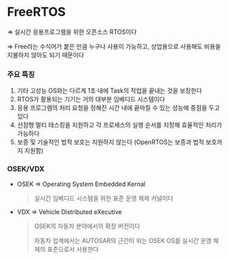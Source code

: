 # FreeRTOS

⇒ 실시간 응용프로그램을 위한 오픈소스 RTOS이다

⇒ Free라는 수식어가 붙은 만큼 누구나 사용이 가능하고, 상업용으로 사용해도 비용을 지불하지 않아도 되기 때문이다

### 주요 특징

1. 기타 고성능 OS와는 다르게 1초 내에 Task의 작업을 끝내는 것을 보장한다
2. RTOS가 활용되는 기기는 거의 대부분 임베디드 시스템이다
3. 응용 프로그램의 처리 요청을 정해진 시간 내에 끝마칠 수 있는 성능에 중점을 두고 있다
4. 선점형 멀티 태스킹을 지원하고 각 프로세스의 실행 순서를 지정해 효율적인 처리가 가능하다
5. 보증 및 기술적인 법적 보호는 지원하지 않는다 (OpenRTOS는 보증과 법적 보호까지 지원함)

### OSEK/VDX

- OSEK ⇒ Operating System Embedded Kernal
    
    > 실시간 임베디드 시스템을 위한 표준 운영 체제 커널이다
    > 

- VDX ⇒ Vehicle Distributed eXecutive
    
    > OSEK의 자동차 분야에서의 확장 버전이다
    > 
    > 
    > 자동차 업계에서는 AUTOSAR의 근간이 되는 OSEK OS를 실시간 운영 체제의 표준으로서 사용한다 
    >
